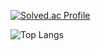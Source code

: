[![Solved.ac Profile](http://mazassumnida.wtf/api/generate_badge?boj=persica)](https://solved.ac/persica)

![Top Langs](https://github-readme-stats.vercel.app/api/top-langs/?username=aeromaki&theme=dark)
